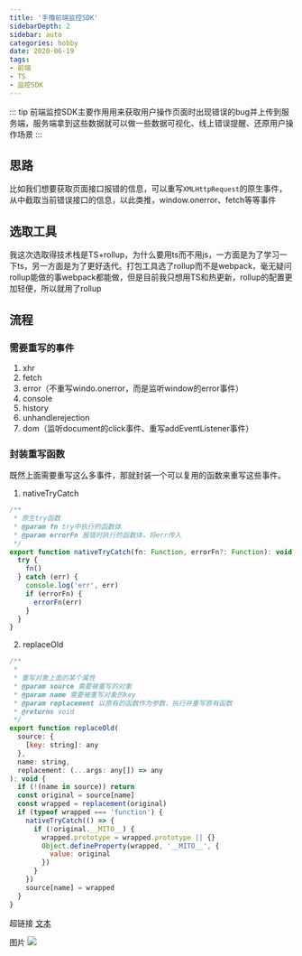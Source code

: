 ```yaml
---
title: '手撸前端监控SDK'
sidebarDepth: 2
sidebar: auto
categories: hobby
date: 2020-06-19
tags:
- 前端
- TS
- 监控SDK
---
```


::: tip
前端监控SDK主要作用用来获取用户操作页面时出现错误的bug并上传到服务端，服务端拿到这些数据就可以做一些数据可视化、线上错误提醒、还原用户操作场景
:::

<!-- more -->
## 思路
比如我们想要获取页面接口报错的信息，可以重写`XMLHttpRequest`的原生事件，从中截取当前错误接口的信息，以此类推，window.onerror、fetch等等事件
## 选取工具
我这次选取得技术栈是TS+rollup，为什么要用ts而不用js，一方面是为了学习一下ts，另一方面是为了更好迭代。打包工具选了rollup而不是webpack，毫无疑问rollup能做的事webpack都能做，但是目前我只想用TS和热更新，rollup的配置更加轻便，所以就用了rollup
## 流程
### 需要重写的事件
1. xhr
2. fetch
3. error（不重写windo.onerror，而是监听window的error事件）
4. console
5. history
6. unhandlerejection
7. dom（监听document的click事件、重写addEventListener事件）

### 封装重写函数
既然上面需要重写这么多事件，那就封装一个可以复用的函数来重写这些事件。

1. nativeTryCatch
```js
/**
 * 原生try函数
 * @param fn try中执行的函数体
 * @param errorFn 报错时执行的函数体，将err传入
 */
export function nativeTryCatch(fn: Function, errorFn?: Function): void {
  try {
    fn()
  } catch (err) {
    console.log('err', err)
    if (errorFn) {
      errorFn(err)
    }
  }
}
```
2. replaceOld
```js
/**
 *
 * 重写对象上面的某个属性
 * @param source 需要被重写的对象
 * @param name 需要被重写对象的key
 * @param replacement 以原有的函数作为参数，执行并重写原有函数
 * @returns void
 */
export function replaceOld(
  source: {
    [key: string]: any
  },
  name: string,
  replacement: (...args: any[]) => any
): void {
  if (!(name in source)) return
  const original = source[name]
  const wrapped = replacement(original)
  if (typeof wrapped === 'function') {
    nativeTryCatch(() => {
      if (!original.__MITO__) {
        wrapped.prototype = wrapped.prototype || {}
        Object.defineProperty(wrapped, '__MITO__', {
          value: original
        })
      }
    })
    source[name] = wrapped
  }
}
```


超链接 [文本](URL)
<!-- ../../.vuepress/public/line-height.png) -->
图片 ![](url)

